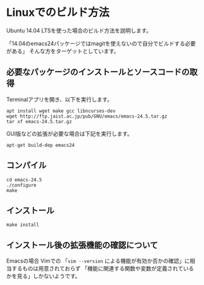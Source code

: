 # Linuxでのビルド方法

Ubuntu 14.04 LTSを使った場合のビルド方法を説明します。

「14.04のemacs24パッケージではmagitを使えないので自分でビルドする必要がある」
そんな方をターゲットとしています。

## 必要なパッケージのインストールとソースコードの取得

Terminalアプリを開き、以下を実行します。

```shell
apt install wget make gcc libncurses-dev
wget http://ftp.jaist.ac.jp/pub/GNU/emacs/emacs-24.5.tar.gz
tar xf emacs-24.5.tar.gz
```

GUI版などの拡張が必要な場合は下記を実行します。

```shell
apt-get build-dep emacs24
```

## コンパイル

```shell
cd emacs-24.5
./configure
make
```

## インストール

```shell
make install
```

## インストール後の拡張機能の確認について

Emacsの場合 Vimでの 「```vim --version``` による機能が有効か否かの確認」に相当するものは用意されておらず
「機能に関連する関数や変数が定義されているかを見る」しかないようです。
